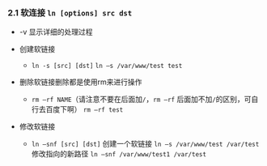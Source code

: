 ### 2.1 软连接 ` ln [options] src dst `
- -v 显示详细的处理过程
- 创建软链接
  - ` ln -s [src] [dst] `
    ` ln –s /var/www/test test `

- 删除软链接删除都是使用rm来进行操作
  - ` rm –rf NAME `（请注意不要在后面加` / `，` rm –rf ` 后面加不加` / `的区别，可自行去百度下啊）
  ` rm –rf test `

- 修改软链接
  - ` ln –snf [src] [dst] `
  创建一个软链接
  ` ln –s /var/www/test /var/test `
  修改指向的新路径
  ` ln –snf /var/www/test1 /var/test `